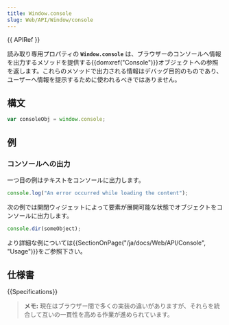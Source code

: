 ```yaml
---
title: Window.console
slug: Web/API/Window/console
---
```


{{ APIRef }}

読み取り専用プロパティの **`Window.console`** は、ブラウザーのコンソールへ情報を出力するメソッドを提供する{{domxref("Console")}}オブジェクトへの参照を返します。これらのメソッドで出力される情報はデバッグ目的のものであり、ユーザーへ情報を提示するために使われるべきではありません。

## 構文

```js
var consoleObj = window.console;
```

## 例

### コンソールへの出力

一つ目の例はテキストをコンソールに出力します。

```js
console.log("An error occurred while loading the content");
```

次の例では開閉ウィジェットによって要素が展開可能な状態でオブジェクトをコンソールに出力します。

```js
console.dir(someObject);
```

より詳細な例については{{SectionOnPage("/ja/docs/Web/API/Console", "Usage")}}をご参照下さい。

## 仕様書

{{Specifications}}

> **メモ:** 現在はブラウザー間で多くの実装の違いがありますが、それらを統合して互いの一貫性を高める作業が進められています。
